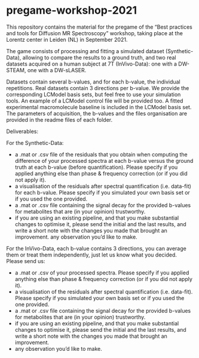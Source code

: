 # pregame-workshop-2021

This repository contains the material for the pregame of the “Best practices and tools for Diffusion MR Spectroscopy” workshop, taking place at the Lorentz center in Leiden (NL) in September 2021. 

The game consists of processing and fitting a simulated dataset (Synthetic-Data), allowing to compare the results to a ground truth, and two real datasets acquired on a human subject at 7T (InVivo-Data): one with a DW-STEAM, one with a DW-sLASER.

Datasets contain several b-values, and for each b-value, the individual repetitions. Real datasets contain 3 directions per b-value.
We provide the corresponding LCModel basis sets, but feel free to use your simulation tools. An example of a LCModel control file will be provided too. 
A fitted experimental macromolecule baseline is included in the LCModel basis set.  
The parameters of acquisition, the b-values and the files organisation are provided in the readme files of each folder. 


Deliverables:

 
For the Synthetic-Data:
* a .mat or .csv file  of the residuals that you obtain when computing the difference of your processed spectra at each b-value versus the ground truth at each b-value (before quantification). Please specify if you applied anything else than phase & frequency correction (or if you did not apply it). 
* a visualisation of the residuals after spectral quantification (i.e. data-fit) for each b-value. Please specify if you simulated your own basis set or if you used the one provided.
* a .mat or .csv file containing the signal decay for the provided b-values for metabolites that are (in your opinion) trustworthy. 
* if you are using an existing pipeline, and that you make substantial changes to optimise it, please send the initial and the last results, and write a short note with the changes you made that brought an improvement. 
any observation you’d like to make.
 
For the InVivo-Data, each b-value contains 3 directions, you can average them or treat them independently, just let us know what you decided. Please send us:
* a .mat or .csv of your processed spectra. Please specify if you applied anything else than phase & frequency correction (or if you did not apply it). 
* a visualisation of the residuals after spectral quantification (i.e. data-fit). Please specify if you simulated your own basis set or if you used the one provided.
* a .mat or .csv file containing the signal decay for the provided b-values for metabolites that are (in your opinion) trustworthy.
* if you are using an existing pipeline, and that you make substantial changes to optimise it, please send the initial and the last results, and write a short note with the changes you made that brought an improvement. 
* any observation you’d like to make.
